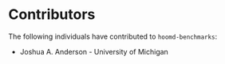 # Contributors

The following individuals have contributed to `hoomd-benchmarks`:

* Joshua A. Anderson - University of Michigan
